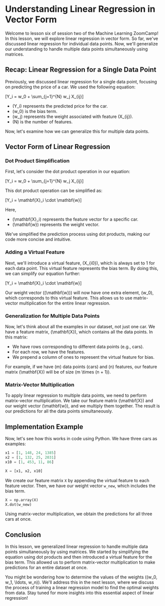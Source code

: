 # Understanding Linear Regression in Vector Form

Welcome to lesson six of session two of the Machine Learning ZoomCamp! In this lesson, we will explore linear regression in vector form. So far, we've discussed linear regression for individual data points. Now, we'll generalize our understanding to handle multiple data points simultaneously using matrices.

## Recap: Linear Regression for a Single Data Point

Previously, we discussed linear regression for a single data point, focusing on predicting the price of a car. We used the following equation:

\[Y_i = w_0 + \sum_{j=1}^{N} w_j X_{ij}\]

- \(Y_i\) represents the predicted price for the car.
- \(w_0\) is the bias term.
- \(w_j\) represents the weight associated with feature \(X_{ij}\).
- \(N\) is the number of features.

Now, let's examine how we can generalize this for multiple data points.

## Vector Form of Linear Regression

### Dot Product Simplification

First, let's consider the dot product operation in our equation:

\[Y_i = w_0 + \sum_{j=1}^{N} w_j X_{ij}\]

This dot product operation can be simplified as:

\[Y_i = \mathbf{X}_i \cdot \mathbf{w}\]

Here,
- \(\mathbf{X}_i\) represents the feature vector for a specific car.
- \(\mathbf{w}\) represents the weight vector.

We've simplified the prediction process using dot products, making our code more concise and intuitive.

### Adding a Virtual Feature

Next, we'll introduce a virtual feature, \(X_{i0}\), which is always set to 1 for each data point. This virtual feature represents the bias term. By doing this, we can simplify our equation further:

\[Y_i = \mathbf{X}_i \cdot \mathbf{w}\]

Our weight vector (\(\mathbf{w}\)) will now have one extra element, \(w_0\), which corresponds to this virtual feature. This allows us to use matrix-vector multiplication for the entire linear regression.

### Generalization for Multiple Data Points

Now, let's think about all the examples in our dataset, not just one car. We have a feature matrix, \(\mathbf{X}\), which contains all the data points. In this matrix:

- We have rows corresponding to different data points (e.g., cars).
- For each row, we have the features.
- We prepend a column of ones to represent the virtual feature for bias.

For example, if we have \(m\) data points (cars) and \(n\) features, our feature matrix \(\mathbf{X}\) will be of size \(m \times (n + 1)\).

### Matrix-Vector Multiplication

To apply linear regression to multiple data points, we need to perform matrix-vector multiplication. We take our feature matrix \(\mathbf{X}\) and our weight vector \(\mathbf{w}\), and we multiply them together. The result is our predictions for all the data points simultaneously.

## Implementation Example

Now, let's see how this works in code using Python. We have three cars as examples:

```python
x1 = [1, 148, 24, 1385]
x2 = [1, 132, 25, 2031]
x10 = [1, 453, 11, 86]

X = [x1, x2, x10]
```

We create our feature matrix `X` by appending the virtual feature to each feature vector. Then, we have our weight vector `w_new`, which includes the bias term.

```python
X = np.array(X)
X.dot(w_new)
```

Using matrix-vector multiplication, we obtain the predictions for all three cars at once.

## Conclusion

In this lesson, we generalized linear regression to handle multiple data points simultaneously by using matrices. We started by simplifying the equation using dot products and then introduced a virtual feature for the bias term. This allowed us to perform matrix-vector multiplication to make predictions for an entire dataset at once.

You might be wondering how to determine the values of the weights (\(w_0, w_1, \ldots, w_n\)). We'll address this in the next lesson, where we discuss the process of training a linear regression model to find the optimal weights from data. Stay tuned for more insights into this essential aspect of linear regression!